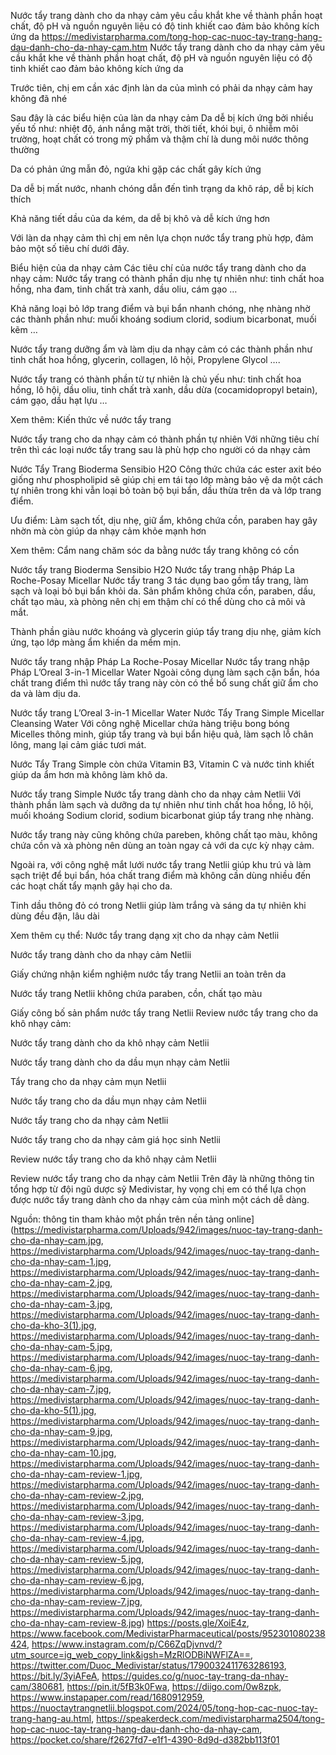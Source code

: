 Nước tẩy trang dành cho da nhạy cảm yêu cầu khắt khe về thành phần hoạt chất, độ pH và nguồn nguyên liệu có độ tinh khiết cao đảm bảo không kích ứng da
https://medivistarpharma.com/tong-hop-cac-nuoc-tay-trang-hang-dau-danh-cho-da-nhay-cam.htm
Nước tẩy trang dành cho da nhạy cảm yêu cầu khắt khe về thành phần hoạt chất, độ pH và nguồn nguyên liệu có độ tinh khiết cao đảm bảo không kích ứng da

Trước tiên, chị em cần xác định làn da của mình có phải da nhạy cảm hay không đã nhé

Sau đây là các biểu hiện của làn da nhạy cảm
Da dễ bị kích ứng bởi nhiều yếu tố như: nhiệt độ, ánh nắng mặt trời, thời tiết, khói bụi, ô nhiễm môi trường, hoạt chất có trong mỹ phẩm và thậm chí là dung môi nước thông thường

Da có phản ứng mẫn đỏ, ngứa khi gặp các chất gây kích ứng

Da dễ bị mất nước, nhanh chóng dẫn đến tình trạng da khô ráp, dễ bị kích thích

Khả năng tiết dầu của da kém, da dễ bị khô và dễ kích ứng hơn

Với làn da nhạy cảm thì chị em nên lựa chọn nước tẩy trang phù hợp, đảm bảo một số tiêu chí dưới đây.


Biểu hiện của da nhạy cảm
Các tiêu chí của nước tẩy trang dành cho da nhạy cảm:
Nước tẩy trang có thành phần dịu nhẹ tự nhiên như: tinh chất hoa hồng, nha đam, tinh chất trà xanh, dầu oliu, cám gạo …

Khả năng loại bỏ lớp trang điểm và bụi bẩn nhanh chóng, nhẹ nhàng nhờ các thành phần như: muối khoáng sodium clorid, sodium bicarbonat, muối kẽm …

Nước tẩy trang dưỡng ẩm và làm dịu da nhạy cảm có các thành phần như tinh chất hoa hồng, glycerin, collagen, lô hội, Propylene Glycol ….

Nước tẩy trang có thành phần từ tự nhiên là chủ yếu như: tinh chất hoa hồng, lô hội, dầu oliu, tinh chất trà xanh, dầu dừa (cocamidopropyl betain), cám gạo, dầu hạt lựu …

Xem thêm: Kiến thức về nước tẩy trang


Nước tẩy trang cho da nhạy cảm có thành phần tự nhiên
Với những tiêu chí trên thì các loại nước tẩy trang sau là phù hợp cho người có da nhạy cảm

Nước Tẩy Trang Bioderma Sensibio H2O
Công thức chứa các ester axit béo giống như phospholipid sẽ giúp chị em tái tạo lớp màng bảo vệ da một cách tự nhiên trong khi vẫn loại bỏ toàn bộ bụi bẩn, dầu thừa trên da và lớp trang điểm.

Ưu điểm: Làm sạch tốt, dịu nhẹ, giữ ẩm, không chứa cồn, paraben hay gây nhờn mà còn giúp da nhạy cảm khỏe mạnh hơn

Xem thêm: Cẩm nang chăm sóc da bằng nước tẩy trang không có cồn


Nước tẩy trang Bioderma Sensibio H2O
Nước tẩy trang nhập Pháp La Roche-Posay Micellar
Nước tẩy trang 3 tác dụng bao gồm tẩy trang, làm sạch và loại bỏ bụi bẩn khỏi da. Sản phẩm không chứa cồn, paraben, dầu, chất tạo màu, xà phòng nên chị em thậm chí có thể dùng cho cả môi và mắt.

Thành phần giàu nước khoáng và glycerin giúp tẩy trang dịu nhẹ, giảm kích ứng, tạo lớp màng ẩm khiến da mềm mịn.


Nước tẩy trang nhập Pháp La Roche-Posay Micellar
Nước tẩy trang nhập Pháp L’Oreal 3-in-1 Micellar Water
Ngoài công dụng làm sạch cặn bẩn, hóa chất trang điểm thì nước tẩy trang này còn có thể bổ sung chất giữ ẩm cho da và làm dịu da.



Nước tẩy trang L’Oreal 3-in-1 Micellar Water
Nước Tẩy Trang Simple Micellar Cleansing Water
Với công nghệ Micellar chứa hàng triệu bong bóng Micelles thông minh, giúp tẩy trang và bụi bẩn hiệu quả, làm sạch lỗ chân lông, mang lại cảm giác tươi mát.

Nước Tẩy Trang Simple còn chứa Vitamin B3, Vitamin C và nước tinh khiết giúp da ẩm hơn mà không làm khô da.


Nước tẩy trang Simple
Nước tẩy trang dành cho da nhạy cảm Netlii
Với thành phần làm sạch và dưỡng da tự nhiên như tinh chất hoa hồng, lô hội, muối khoáng Sodium clorid, sodium bicarbonat giúp tẩy trang nhẹ nhàng.

Nước tẩy trang này cũng không chứa pareben, không chất tạo màu, không chứa cồn và xà phòng nên dùng an toàn ngay cả với da cực kỳ nhạy cảm.

Ngoài ra, với công nghệ mắt lưới nước tẩy trang Netlii giúp khu trú và làm sạch triệt để bụi bẩn, hóa chất trang điểm mà không cần dùng nhiều đến các hoạt chất tẩy mạnh gây hại cho da.

Tinh dầu thông đỏ có trong Netlii giúp làm trắng và sáng da tự nhiên khi dùng đều đặn, lâu dài

Xem thêm cụ thể: Nước tẩy trang dạng xịt cho da nhạy cảm Netlii


Nước tẩy trang dành cho da nhạy cảm Netlii

Giấy chứng nhận kiểm nghiệm nước tẩy trang Netlii an toàn trên da

Nước tẩy trang Netlii không chứa paraben, cồn, chất tạo màu


Giấy công bố sản phẩm nước tẩy trang Netlii
Review nước tẩy trang cho da khô nhạy cảm:



Nước tẩy trang dành cho da khô nhạy cảm Netlii


Nước tẩy trang dành cho da dầu mụn nhạy cảm Netlii


Tẩy trang cho da nhạy cảm mụn Netlii


Nước tẩy trang cho da dầu mụn nhạy cảm Netlii


Nước tẩy trang cho da nhạy cảm Netlii


Nước tẩy trang cho da nhạy cảm giá học sinh Netlii


Review nước tẩy trang cho da khô nhạy cảm Netlii


Review nước tẩy trang cho da nhạy cảm Netlii
Trên đây là những thông tin tổng hợp từ đội ngũ dược sỹ Medivistar, hy vọng chị em có thể lựa chọn được nước tẩy trang dành cho da nhạy cảm của mình một cách dễ dàng.

Nguồn: thông tin tham khảo một phần trên nền tảng online](https://medivistarpharma.com/Uploads/942/images/nuoc-tay-trang-danh-cho-da-nhay-cam.jpg, https://medivistarpharma.com/Uploads/942/images/nuoc-tay-trang-danh-cho-da-nhay-cam-1.jpg, https://medivistarpharma.com/Uploads/942/images/nuoc-tay-trang-danh-cho-da-nhay-cam-2.jpg, https://medivistarpharma.com/Uploads/942/images/nuoc-tay-trang-danh-cho-da-nhay-cam-3.jpg, https://medivistarpharma.com/Uploads/942/images/nuoc-tay-trang-danh-cho-da-kho-3(1).jpg, https://medivistarpharma.com/Uploads/942/images/nuoc-tay-trang-danh-cho-da-nhay-cam-5.jpg, https://medivistarpharma.com/Uploads/942/images/nuoc-tay-trang-danh-cho-da-nhay-cam-6.jpg, https://medivistarpharma.com/Uploads/942/images/nuoc-tay-trang-danh-cho-da-nhay-cam-7.jpg, https://medivistarpharma.com/Uploads/942/images/nuoc-tay-trang-danh-cho-da-kho-5(1).jpg, https://medivistarpharma.com/Uploads/942/images/nuoc-tay-trang-danh-cho-da-nhay-cam-9.jpg, https://medivistarpharma.com/Uploads/942/images/nuoc-tay-trang-danh-cho-da-nhay-cam-10.jpg, https://medivistarpharma.com/Uploads/942/images/nuoc-tay-trang-danh-cho-da-nhay-cam-review-1.jpg, https://medivistarpharma.com/Uploads/942/images/nuoc-tay-trang-danh-cho-da-nhay-cam-review-2.jpg, https://medivistarpharma.com/Uploads/942/images/nuoc-tay-trang-danh-cho-da-nhay-cam-review-3.jpg, https://medivistarpharma.com/Uploads/942/images/nuoc-tay-trang-danh-cho-da-nhay-cam-review-4.jpg, https://medivistarpharma.com/Uploads/942/images/nuoc-tay-trang-danh-cho-da-nhay-cam-review-5.jpg, https://medivistarpharma.com/Uploads/942/images/nuoc-tay-trang-danh-cho-da-nhay-cam-review-6.jpg, https://medivistarpharma.com/Uploads/942/images/nuoc-tay-trang-danh-cho-da-nhay-cam-review-7.jpg, https://medivistarpharma.com/Uploads/942/images/nuoc-tay-trang-danh-cho-da-nhay-cam-review-8.jpg)
https://posts.gle/XoiE4z, https://www.facebook.com/MedivistarPharmaceutical/posts/952301080238424, https://www.instagram.com/p/C66ZqDjvnvd/?utm_source=ig_web_copy_link&igsh=MzRlODBiNWFlZA==, https://twitter.com/Duoc_Medivistar/status/1790032411763286193, https://bit.ly/3yiAFeA, https://guides.co/g/nuoc-tay-trang-da-nhay-cam/380681, https://pin.it/5fB3k0Fwa, https://diigo.com/0w8zpk, https://www.instapaper.com/read/1680912959, https://nuoctaytrangnetlii.blogspot.com/2024/05/tong-hop-cac-nuoc-tay-trang-hang-au.html, https://speakerdeck.com/medivistarpharma2504/tong-hop-cac-nuoc-tay-trang-hang-dau-danh-cho-da-nhay-cam, https://pocket.co/share/f2627fd7-e1f1-4390-8d9d-d382bb113f01

